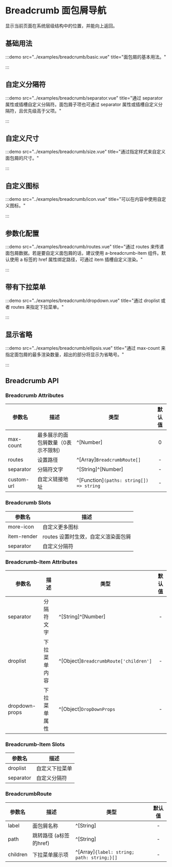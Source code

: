 # Breadcrumb 面包屑导航

显示当前页面在系统层级结构中的位置，并能向上返回。

## 基础用法

:::demo src="../examples/breadcrumb/basic.vue" title="面包屑的基本用法。"

:::

## 自定义分隔符

:::demo src="../examples/breadcrumb/separator.vue" title="通过 separator 属性或插槽自定义分隔符。面包屑子项也可通过 separator 属性或插槽自定义分隔符，且优先级高于父项。"

:::

## 自定义尺寸

:::demo src="../examples/breadcrumb/size.vue" title="通过指定样式来自定义面包屑的尺寸。"

:::

## 自定义图标

:::demo src="../examples/breadcrumb/icon.vue" title="可以在内容中使用自定义图标。"

:::

## 参数化配置

:::demo src="../examples/breadcrumb/routes.vue" title="通过 routes 来传递面包屑数据。若是要自定义面包屑的话，建议使用 a-breadcrumb-item 组件。默认使用 a 标签的 href 属性绑定路径，可通过 item 插槽自定义渲染。"

:::

## 带有下拉菜单

:::demo src="../examples/breadcrumb/dropdown.vue" title="通过 droplist 或者 routes 来指定下拉菜单。"

:::

## 显示省略

:::demo src="../examples/breadcrumb/ellipsis.vue" title="通过 max-count 来指定面包屑的最多渲染数量，超出的部分将显示为省略号。"

:::

## Breadcrumb API

### Breadcrumb Attributes

| 参数名 | 描述 | 类型 | 默认值 |
| ------ | ---- | ---- | :----: |
| max-count | 最多展示的面包屑数量（0表示不限制）| ^[Number] | 0 |
| routes | 设置路径 | ^[Array]`BreadcrumbRoute[]` |  - |
| separator | 分隔符文字| ^[String]^[Number] | - |
| custom-url | 自定义链接地址 | ^[Function]`(paths: string[]) => string` | - |

### Breadcrumb Slots

| 参数名 | 描述 |
| ------ | ---- |
| more-icon | 自定义更多图标 |
| item-render | routes 设置时生效，自定义渲染面包屑 |
| separator | 自定义分隔符 |

### Breadcrumb-Item Attributes

| 参数名 | 描述 | 类型 | 默认值 |
| ------ | ---- | ---- | :----: |
| separator | 分隔符文字 | ^[String]^[Number] | - |
| droplist | 下拉菜单内容 | ^[Object]`BreadcrumbRoute['children']` | - |
| dropdown-props | 下拉菜单属性 | ^[Object]`DropDownProps` | - |

### Breadcrumb-Item Slots

| 参数名 | 描述 |
| ------ | ---- |
| droplist | 自定义下拉菜单 |
| separator | 自定义分隔符 |

### BreadcrumbRoute

| 参数名 | 描述 | 类型 | 默认值 |
| ------ | ---- | ---- | :----: |
| label | 面包屑名称 | ^[String] | - |
| path | 跳转路径 (a标签的href) | ^[String] | - |
| children | 下拉菜单展示项 | ^[Array]`{label: string; path: string;}[]`| - |
